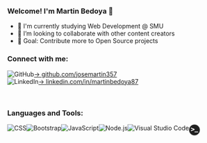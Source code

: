 ### Welcome! I'm Martin Bedoya 👋


- 🔭 I'm currently studying Web Development @ SMU
- 👯 I’m looking to collaborate with other content creators
- 🥅 Goal: Contribute more to Open Source projects

### Connect with me:

<img align="left" alt="GitHub" src="https://img.icons8.com/ios-filled/26/000000/github.png"/> <a href="github.com/josemartin357"> -> github.com/josemartin357</a>
<br />
<img align="left" alt="LinkedIn" src="https://img.icons8.com/external-justicon-flat-justicon/26/000000/external-linkedin-social-media-justicon-flat-justicon.png"/> <a href="linkedin.com/in/martinbedoya87"> -> linkedin.com/in/martinbedoya87</a>

<br />

### Languages and Tools:

<img align="left" alt="CSS" src="https://img.icons8.com/color/26/000000/css3.png"/>
<img align="left" alt="Bootstrap" src="https://img.icons8.com/color/26/000000/bootstrap.png"/>
<img align="left" alt="JavaScript" src="https://img.icons8.com/color/26/000000/javascript--v1.png"/>
<img align="left" alt="Node.js" src="https://img.icons8.com/color/26/000000/nodejs.png"/>
<img align="left" alt="Visual Studio Code" src="https://img.icons8.com/color/26/000000/visual-studio-code-2019.png"/>
<img align="left" alt="Terminal" width="26px" src="https://raw.githubusercontent.com/github/explore/80688e429a7d4ef2fca1e82350fe8e3517d3494d/topics/terminal/terminal.png" />



